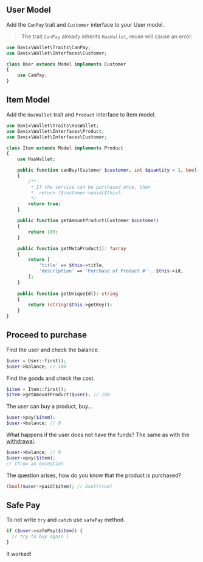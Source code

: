 ## User Model

Add the `CanPay` trait and `Customer` interface to your User model.

> The trait `CanPay` already inherits `HasWallet`, reuse will cause an error.

```php
use Bavix\Wallet\Traits\CanPay;
use Bavix\Wallet\Interfaces\Customer;

class User extends Model implements Customer
{
    use CanPay;
}
```

## Item Model

Add the `HasWallet` trait and `Product` interface to Item model.

```php
use Bavix\Wallet\Traits\HasWallet;
use Bavix\Wallet\Interfaces\Product;
use Bavix\Wallet\Interfaces\Customer;

class Item extends Model implements Product
{
    use HasWallet;

    public function canBuy(Customer $customer, int $quantity = 1, bool $force = false): bool
    {
        /**
         * If the service can be purchased once, then
         *  return !$customer->paid($this);
         */
        return true; 
    }

    public function getAmountProduct(Customer $customer)
    {
        return 100;
    }

    public function getMetaProduct(): ?array
    {
        return [
            'title' => $this->title, 
            'description' => 'Purchase of Product #' . $this->id,
        ];
    }
    
    public function getUniqueId(): string
    {
        return (string)$this->getKey();
    }
}
```

## Proceed to purchase

Find the user and check the balance.

```php
$user = User::first();
$user->balance; // 100
```

Find the goods and check the cost.

```php
$item = Item::first();
$item->getAmountProduct($user); // 100
```

The user can buy a product, buy...

```php
$user->pay($item);
$user->balance; // 0
```

What happens if the user does not have the funds?
The same as with the [withdrawal](withdraw#failed).

```php
$user->balance; // 0
$user->pay($item);
// throw an exception
```

The question arises, how do you know that the product is purchased?

```php
(bool)$user->paid($item); // bool(true)
```

## Safe Pay

To not write `try` and `catch` use `safePay` method.

```php
if ($user->safePay($item)) {
  // try to buy again )
}
```

It worked! 
